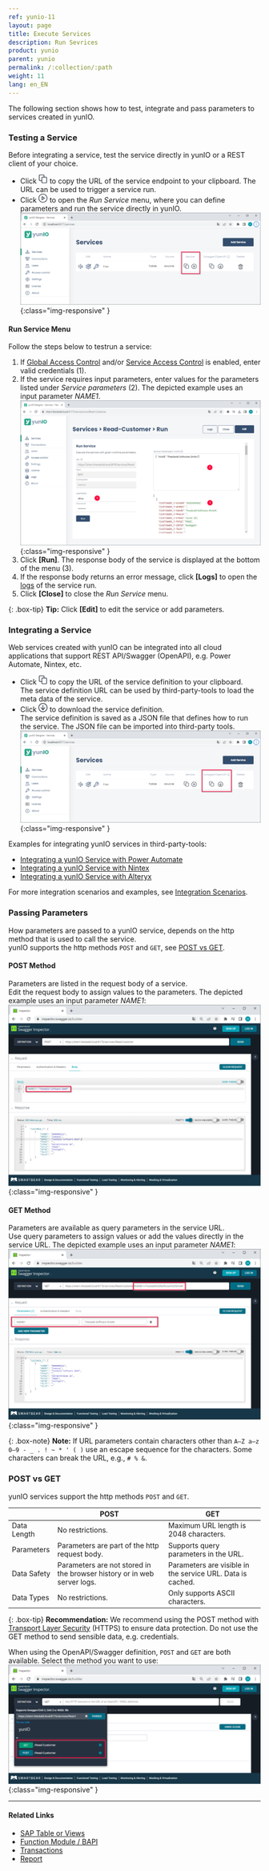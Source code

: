 ```yaml
---
ref: yunio-11
layout: page
title: Execute Services
description: Run Sevrices
product: yunio
parent: yunio
permalink: /:collection/:path
weight: 11
lang: en_EN
---
```


The following section shows how to test, integrate and pass parameters to services created in yunIO.

### Testing a Service

Before integrating a service, test the service directly in yunIO or a REST client of your choice.

- Click ![copy](/img/content/yunio/icons/copyURL.png) to copy the URL of the service endpoint to your clipboard. The URL can be used to trigger a service run.
- Click ![copy](/img/content/yunio/icons/run.png) to open the *Run Service* menu, where you can define parameters and run the service directly in yunIO.<br>
![yunIO-Services](/img/content/yunio/yunio-run-services1.png){:class="img-responsive" }

#### Run Service Menu

Follow the steps below to testrun a service:
1. If [Global Access Control](./access-control#global-access-control) and/or [Service Access Control](./access-control#service-access-control) is enabled, enter valid credentials (1).
2. If the service requires input parameters, enter values for the parameters listed under *Service parameters* (2).
The depicted example uses an input parameter *NAME1*.<br>
![Run-Service](/img/content/yunio/run-service.png){:class="img-responsive" }
3. Click **[Run]**. The response body of the service is displayed at the bottom of the menu (3).
4. If the response body returns an error message, click **[Logs]** to open the [logs](./logs) of the service run.
5. Click **[Close]** to close the *Run Service* menu.

{: .box-tip}
**Tip:** Click **[Edit]** to edit the service or add parameters.

### Integrating a Service

Web services created with yunIO can be integrated into all cloud applications that support REST API/Swagger (OpenAPI), e.g. Power Automate, Nintex, etc.

- Click ![copy](/img/content/yunio/icons/copyURL.png) to copy the URL of the service definition to your clipboard.<br>
The service definition URL can be used by third-party-tools to load the meta data of the service.
- Click ![download](/img/content/yunio/icons/download.png) to download the service definition.<br>
The service definition is saved as a JSON file that defines how to run the service. 
The JSON file can be imported into third-party tools.<br>
![yunIO-Services](/img/content/yunio/yunio-run-services-https.png){:class="img-responsive" }

Examples for integrating yunIO services in third-party-tools:
- [Integrating a yunIO Service with Power Automate](https://kb.theobald-software.com/yunio/integrating-a-yunio-service-with-power-automate)
- [Integrating a yunIO Service with Nintex](https://kb.theobald-software.com/yunio/integrating-a-yunio-service-with-nintex)
- [Integrating a yunIO Service with Alteryx](https://kb.theobald-software.com/yunio/integrating-a-yunio-service-with-alteryx)

For more integration scenarios and examples, see [Integration Scenarios](./integration). 

<!---
- [Running a yunIO Service in Postman](https://kb.theobald-software.com/yunio/running-a-yunio-service-in-postman)
- [Running a yunIO Service in SwaggerHub](https://kb.theobald-software.com/yunio/running-a-yunio-service-in-swagger-hub)
-->

### Passing Parameters

How parameters are passed to a yunIO service, depends on the http method that is used to call the service.<br>
yunIO supports the http methods `POST` and `GET`, see [POST vs GET](#post-vs-get).

#### POST Method
Parameters are listed in the request body of a service. <br>
Edit the request body to assign values to the parameters. The depicted example uses an input parameter *NAME1*:<br>
![yunIO-HTTP-POST](/img/content/yunio/http-post.png){:class="img-responsive" }

#### GET Method
Parameters are available as query parameters in the service URL. <br>
Use query parameters to assign values or add the values directly in the service URL. The depicted example uses an input parameter *NAME1*:<br>
![yunIO-HTTP-GET](/img/content/yunio/http-get.png){:class="img-responsive" }

{: .box-note}
**Note:** If URL parameters contain characters other than `A–Z a–z 0–9 - _ . ! ~ * ' ( )` use an escape sequence for the characters. Some characters can break the URL, e.g., `# % &`.

### POST vs GET
yunIO services support the http methods `POST` and `GET`.

|  | POST | GET |
|--|-----|------|
| Data Length | No restrictions. | Maximum URL length is 2048 characters. |
| Parameters | Parameters are part of the http request body. | Supports query parameters in the URL. | 
| Data Safety | Parameters are not stored in the browser history or in web server logs. | Parameters are visible in the service URL. Data is cached. | 
| Data Types | No restrictions. | Only supports ASCII characters. |

{: .box-tip}
**Recommendation:** We recommend using the POST method with [Transport Layer Security](./server-settings) (HTTPS) to ensure data protection. 
Do not use the GET method to send sensible data, e.g. credentials.

When using the OpenAPI/Swagger definition, `POST` and `GET` are both available. Select the method you want to use:<br>
![yunIO-HTTP-POST-GET](/img/content/yunio/http-post-get.png){:class="img-responsive" }


*****
#### Related Links
- [SAP Table or Views](./table-and-views)
- [Function Module / BAPI](./bapis-and-function-modules)
- [Transactions](./transactions)
- [Report](./report)